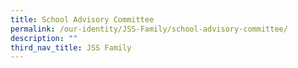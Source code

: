 ```yaml
---
title: School Advisory Committee
permalink: /our-identity/JSS-Family/school-advisory-committee/
description: ""
third_nav_title: JSS Family
---
```

